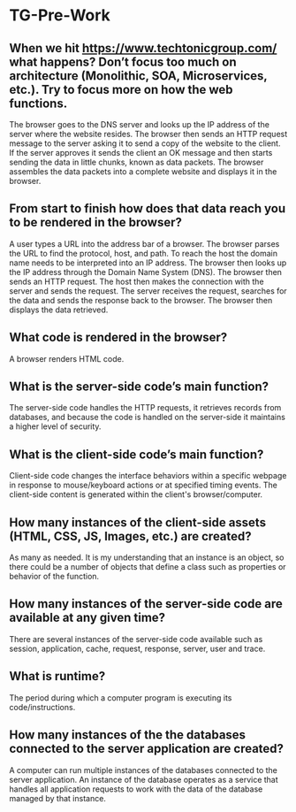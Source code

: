 # TG-Pre-Work

## When we hit https://www.techtonicgroup.com/ what happens? Don’t focus too much on architecture (Monolithic, SOA, Microservices, etc.). Try to focus more on how the web functions.

The browser goes to the DNS server and looks up the IP address of the server where the website resides. The browser then sends an HTTP request message to the server asking it to send a copy of the website to the client. If the server approves it sends the client an OK message and then starts sending the data in little chunks, known as data packets. The browser assembles the data packets into a complete website and displays it in the browser.

## From start to finish how does that data reach you to be rendered in the browser?

A user types a URL into the address bar of a browser. The browser parses the URL to find the protocol, host, and path. To reach the host the domain name needs to be interpreted into an IP address. The browser then looks up the IP address through the Domain Name System (DNS). The browser then sends an HTTP request. The host then makes the connection with the server and sends the request. The server receives the request, searches for the data and sends the response back to the browser. The browser then displays the data retrieved.

## What code is rendered in the browser?

A browser renders HTML code.

## What is the server-side code’s main function?

The server-side code handles the HTTP requests, it retrieves records from databases, and because the code is handled on the server-side it maintains a higher level of security.    

## What is the client-side code’s main function?

Client-side code changes the interface behaviors within a specific webpage in response to mouse/keyboard actions or at specified timing events. The client-side content is generated within the client's browser/computer.

## How many instances of the client-side assets (HTML, CSS, JS, Images, etc.) are created?

As many as needed. It is my understanding that an instance is an object, so there could be a number of objects that define a class such as properties or behavior of the function.

## How many instances of the server-side code are available at any given time?

There are several instances of the server-side code available such as session, application, cache, request, response, server, user and trace.

## What is runtime?

The period during which a computer program is executing its code/instructions.

## How many instances of the the databases connected to the server application are created?

A computer can run multiple instances of the databases connected to the server application. An instance of the database operates as a service that handles all application requests to work with the data of the database managed by that instance.
